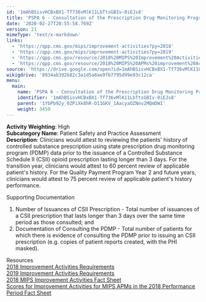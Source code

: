 ```yaml
---
id: '1mAhBSisvHCBxBX1-Tf736vMlK11LbTtsGBIv-0iEJs8'
title: 'PSPA 6 - Consultation of the Prescription Drug Monitoring Program'
date: '2020-02-27T20:55:58.769Z'
version: 21
mimeType: 'text/x-markdown'
links:
  - 'https://qpp.cms.gov/mips/improvement-activities?py=2018'
  - 'https://qpp.cms.gov/mips/improvement-activities?py=2019'
  - 'https://qpp.cms.gov/resource/2018%20MIPS%20Improvement%20Activities%20Fact%20Sheet'
  - 'https://qpp.cms.gov/resource/2018%20MIPS%20APMs%20improvement%20Activities%20scores%20fact%20sheet'
source: 'https://drive.google.com/open?id=1mAhBSisvHCBxBX1-Tf736vMlK11LbTtsGBIv-0iEJs8'
wikigdrive: '8934ab392b82c3a1d5a8ae9fb7795d99e93c12ca'
menu:
  main:
    name: 'PSPA 6 - Consultation of the Prescription Drug Monitoring Program'
    identifier: '1mAhBSisvHCBxBX1-Tf736vMlK11LbTtsGBIv-0iEJs8'
    parent: '1YbPb92y_0ZPiXk8hR-D11GKV_1AacyaOZNnv2MQmDWI'
    weight: 3450
---
```





**Activity Weighting**: High  
**Subcategory Name**: Patient Safety and Practice Assessment  
**Description**: Clinicians would attest to reviewing the patients' history of controlled substance prescription using state prescription drug monitoring program (PDMP) data prior to the issuance of a Controlled Substance Schedule II (CSII) opioid prescription lasting longer than 3 days. For the transition year, clinicians would attest to 60 percent review of applicable patient's history. For the Quality Payment Program Year 2 and future years, clinicians would attest to 75 percent review of applicable patient's history performance.




Supporting Documentation
1. Number of Issuances of CSII Prescription - Total number of issuances of a CSII prescription that lasts longer than 3 days over the same time period as those consulted; and 
2. Documentation of Consulting the PDMP - Total number of patients for which there is evidence of consulting the PDMP prior to issuing an CSII prescription (e.g. copies of patient reports created, with the PHI masked).




Resources  
[2018 Improvement Activities Requirements](https://qpp.cms.gov/mips/improvement-activities?py=2018)  
[2019 Improvement Activities Requirements](https://qpp.cms.gov/mips/improvement-activities?py=2019)  
[2018 MIPS Improvement Activities Fact Sheet](https://qpp.cms.gov/resource/2018%20MIPS%20Improvement%20Activities%20Fact%20Sheet)  
[Scores for Improvement Activities for MIPS APMs in the 2018 Performance Period Fact Sheet](https://qpp.cms.gov/resource/2018%20MIPS%20APMs%20improvement%20Activities%20scores%20fact%20sheet)
